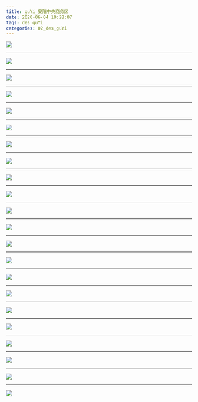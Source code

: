 ```yaml
---
title: guYi_安阳中央商务区
date: 2020-06-04 10:28:07
tags: des_guYi
categories: 02_des_guYi
---
```



![](./anYang_001.jpg)

<!--more-->

***

![](./anYang_002.jpg)

***

![](./anYang_003.jpg)

***

![](./anYang_004.jpg)

***

![](./anYang_005.jpg)

***

![](./anYang_006.jpg)

***

![](./anYang_007.jpg)

***

![](./anYang_008.jpg)

***

![](./anYang_009.jpg)

***

![](./anYang_010.jpg)

***

![](./anYang_011.jpg)

***

![](./anYang_012.jpg)

***

![](./anYang_013.jpg)

***

![](./anYang_014.jpg)

***

![](./anYang_015.jpg)

***

![](./anYang_016.jpg)

***

![](./anYang_017.jpg)

***

![](./anYang_018.jpg)

***

![](./anYang_019.jpg)

***

![](./anYang_020.jpg)

***

![](./anYang_021.jpg)

***

![](./anYang_022.jpg)


